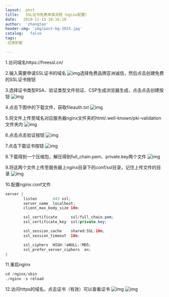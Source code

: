 ```yaml
---
layout:  post
title:   SSL证书免费申请流程（nginx配置）
date:   2019-11-15 10:16:18
author:  'zhangtao'
header-img: 'img/post-bg-2015.jpg'
catalog:   false
tags:
-日常积累

---
```




1.访问域名https://freessl.cn/


2.输入需要申请SSL证书的域名 ![img](https://img-blog.csdnimg.cn/20191115095144925.png?x-oss-process=image/watermark,type_ZmFuZ3poZW5naGVpdGk,shadow_10,text_aHR0cHM6Ly9ibG9nLmNzZG4ubmV0L3dzemN5MTk5NTAz,size_16,color_FFFFFF,t_70)选择免费品牌亚洲诚信，然后点击创建免费的SSL证书按钮


3.选择证书类型RSA、验证类型文件验证、CSP生成浏览器生成，点击点击创建按钮 ![img](https://img-blog.csdnimg.cn/20191115095526850.png?x-oss-process=image/watermark,type_ZmFuZ3poZW5naGVpdGk,shadow_10,text_aHR0cHM6Ly9ibG9nLmNzZG4ubmV0L3dzemN5MTk5NTAz,size_16,color_FFFFFF,t_70)


4.点击下图中的下载文件，获取fileauth.txt ![img](https://img-blog.csdnimg.cn/20191115095752882.png?x-oss-process=image/watermark,type_ZmFuZ3poZW5naGVpdGk,shadow_10,text_aHR0cHM6Ly9ibG9nLmNzZG4ubmV0L3dzemN5MTk5NTAz,size_16,color_FFFFFF,t_70)


5.将文件上传至域名对应服务器nginx文件夹的html/.well-known/pki-validation文件夹内 ![img](https://img-blog.csdnimg.cn/2019111510002352.png)


6.点击点击验证按钮 ![img](https://img-blog.csdnimg.cn/20191115100236892.png?x-oss-process=image/watermark,type_ZmFuZ3poZW5naGVpdGk,shadow_10,text_aHR0cHM6Ly9ibG9nLmNzZG4ubmV0L3dzemN5MTk5NTAz,size_16,color_FFFFFF,t_70)


7.点击下载证书按钮 ![img](https://img-blog.csdnimg.cn/20191115100433614.png?x-oss-process=image/watermark,type_ZmFuZ3poZW5naGVpdGk,shadow_10,text_aHR0cHM6Ly9ibG9nLmNzZG4ubmV0L3dzemN5MTk5NTAz,size_16,color_FFFFFF,t_70)


8.下载得到一个压缩包，解压得到full_chain.pem、private.key两个文件 ![img](https://img-blog.csdnimg.cn/20191115100524372.png)


9.将这两个文件上传至服务器上nginx目录下的conf/ssl目录，记住上传文件的目录 ![img](https://img-blog.csdnimg.cn/20191115100715390.png)

10.配置nginx.conf文件

```java
server {
        listen       443 ssl;
        server_name  localhost;
        client_max_body_size 10m;

        ssl_certificate      ssl/full_chain.pem;
        ssl_certificate_key  ssl/private.key;

        ssl_session_cache    shared:SSL:10m;
        ssl_session_timeout  10m;

        ssl_ciphers  HIGH:!aNULL:!MD5;
        ssl_prefer_server_ciphers  on;
}
```

11.重启nginx

```java
cd /nginx/sbin
./nginx -s reload
```



12.访问https的域名，点击证书（有效）可以查看证书 ![img](https://img-blog.csdnimg.cn/20191115101503134.png?x-oss-process=image/watermark,type_ZmFuZ3poZW5naGVpdGk,shadow_10,text_aHR0cHM6Ly9ibG9nLmNzZG4ubmV0L3dzemN5MTk5NTAz,size_16,color_FFFFFF,t_70) ![img](https://img-blog.csdnimg.cn/20191115101600500.png)

